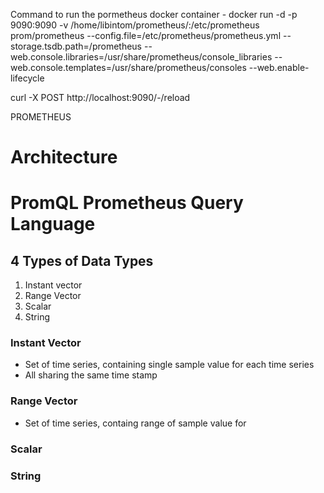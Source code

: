 Command to run the pormetheus docker container - docker run -d -p 9090:9090 -v /home/libintom/prometheus/:/etc/prometheus prom/prometheus --config.file=/etc/prometheus/prometheus.yml --storage.tsdb.path=/prometheus --web.console.libraries=/usr/share/prometheus/console_libraries --web.console.templates=/usr/share/prometheus/consoles --web.enable-lifecycle

curl -X POST http://localhost:9090/-/reload

PROMETHEUS

# Architecture

# PromQL Prometheus Query Language

## 4 Types of Data Types

1. Instant vector
2. Range Vector
3. Scalar
4. String

### Instant Vector
* Set of time series, containing single sample value for each time series
* All sharing the same time stamp

### Range Vector
* Set of time series, containg range of sample value for 

### Scalar

### String



